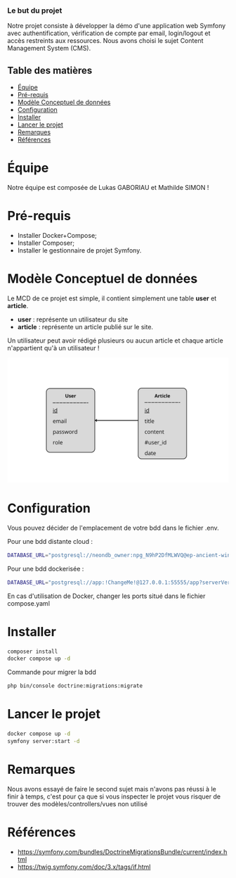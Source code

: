 ### Le but du projet

Notre projet consiste à développer la démo d'une application web Symfony avec authentification, vérification de compte par email, login/logout et accès restreints aux ressources. Nous avons choisi le sujet Content Management System (CMS).

## Table des matières
- [Équipe](#équipe)
- [Pré-requis](#pré-requis)
- [Modèle Conceptuel de données](#modèle-conceptuel-de-données)
- [Configuration](#configuration)
- [Installer](#installer)
- [Lancer le projet](#lancer-le-projet)
- [Remarques](#remarques)
- [Références](#références)

# Équipe

Notre équipe est composée de Lukas GABORIAU et Mathilde SIMON !

# Pré-requis

- Installer Docker+Compose;
- Installer Composer;
- Installer le gestionnaire de projet Symfony.

# Modèle Conceptuel de données
Le MCD de ce projet est simple, il contient simplement une table **user** et **article**.
- **user** : représente un utilisateur du site
- **article** : représente un article publié sur le site.

Un utilisateur peut avoir rédigé plusieurs ou aucun article et chaque article n'appartient qu'à un utilisateur !

![Schéma MCD](assets/mcd.svg)

# Configuration

Vous pouvez décider de l'emplacement de votre bdd dans le fichier .env.

Pour une bdd distante cloud :

~~~bash
DATABASE_URL="postgresql://neondb_owner:npg_N9hP2DfMLWVQ@ep-ancient-wind-a28evwjk.eu-central-1.aws.neon.tech/neondb?sslmode=require"
~~~

Pour une bdd dockerisée :

~~~bash
DATABASE_URL="postgresql://app:!ChangeMe!@127.0.0.1:55555/app?serverVersion=16&charset=utf8"
~~~

En cas d'utilisation de Docker, changer les ports situé dans le fichier compose.yaml

# Installer

~~~bash
composer install
docker compose up -d
~~~

Commande pour migrer la bdd
~~~bash
php bin/console doctrine:migrations:migrate
~~~

# Lancer le projet

~~~bash
docker compose up -d
symfony server:start -d
~~~

# Remarques

Nous avons essayé de faire le second sujet mais n'avons pas réussi à le finir à temps,
c'est pour ça que si vous inspecter le projet vous risquer de trouver des modèles/controllers/vues non utilisé

# Références

- https://symfony.com/bundles/DoctrineMigrationsBundle/current/index.html
- https://twig.symfony.com/doc/3.x/tags/if.html